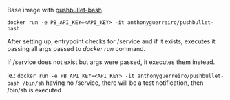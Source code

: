 Base image with [pushbullet-bash](https://github.com/AnthonyGuerreiro/pushbullet-bash)

`docker run -e PB_API_KEY=<API_KEY> -it anthonyguerreiro/pushbullet-bash`

After setting up, entrypoint checks for /service and if it exists, executes it passing all args passed to *docker run* command.

If /service does not exist but args were passed, it executes them instead.

ie.:
`docker run -e PB_API_KEY=<API_KEY> -it anthonyguerreiro/pushbullet-bash /bin/sh`
having no /service, there will be a test notification, then /bin/sh is executed
